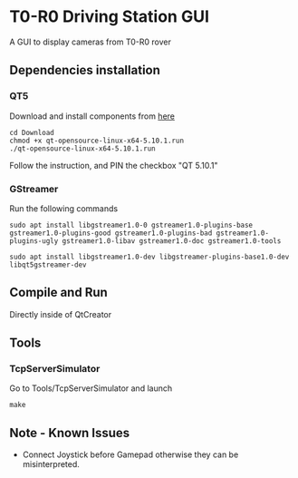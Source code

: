# T0-R0 Driving Station GUI

A GUI to display cameras from T0-R0 rover

## Dependencies installation

### QT5
  Download and install components from <a href="https://download.qt.io/official_releases/qt/5.10/5.10.1/">here</a>

```
cd Download
chmod +x qt-opensource-linux-x64-5.10.1.run
./qt-opensource-linux-x64-5.10.1.run
```

<h> Follow the instruction, and PIN the checkbox "QT 5.10.1" </h>

### GStreamer
Run the following commands
```
sudo apt install libgstreamer1.0-0 gstreamer1.0-plugins-base gstreamer1.0-plugins-good gstreamer1.0-plugins-bad gstreamer1.0-plugins-ugly gstreamer1.0-libav gstreamer1.0-doc gstreamer1.0-tools
```
```
sudo apt install libgstreamer1.0-dev libgstreamer-plugins-base1.0-dev libqt5gstreamer-dev
```


## Compile and Run
Directly inside of QtCreator

## Tools
### TcpServerSimulator
Go to Tools/TcpServerSimulator and launch
```
make
```

## Note - Known Issues
- Connect Joystick before Gamepad otherwise they can be misinterpreted.
